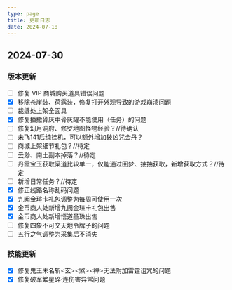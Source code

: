 ```yaml
---
type: page
title: 更新日志
date: 2024-07-18
---
```

<!-- markdownlint-disable MD033 -->

<div id="changelog">

## 2024-07-30

### 版本更新

- [ ] 修复 VIP 商城购买道具错误问题
- [x] 移除苍崖装、荷露装，修复打开外观导致的游戏崩溃问题
- [ ] 裁缝处上架全面具
- [x] 修复播撒骨灰中骨灰罐不能使用（任务）的问题
- [ ] 修复幻月洞府、修罗地图怪物经验？//待确认
- [ ] 未飞141后纯挂机，可以额外增加破凶咒金丹？
- [ ] 商城上架细节礼包？//待定
- [ ] 云渺、南土副本掉落？//待定
- [ ] 丹霞宝玉获取渠道比较单一，仅能通过回梦、抽抽获取，新增获取方式？//待定
- [ ] 新增日常任务？//待定
- [x] 修正线路名称乱码问题
- [x] 九阙金瑄卡礼包调整为每周可使用一次
- [x] 金币商人处新增九阙金瑄卡礼包出售
- [x] 金币商人处新增悟道圣珠出售
- [ ] 修复四象不可交天地令牌子的问题
- [ ] 五行之气调整为采集后不消失

### 技能更新

- [x] 修复鬼王未名斩<玄><煞><禅>无法附加雷霆诅咒的问题
- [x] 修复破军繁星碎·连伤害异常问题

</div>

